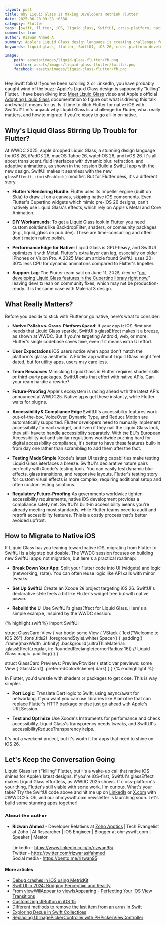 ```yaml
---
layout: post
title: Why Liquid Glass Is Making Developers Rethink Flutter
date: 2025-06-28 09:28 +0530
category: Flutter
tags: [swift, flutter, iOS, liquid glass, SwiftUI, cross-platform, native development, WWDC2025, iOS 26, design language]
comments: true
author: Rizwan Ahmed A
summary: Apple's Liquid Glass design language is creating challenges for Flutter developers. Learn why it's causing a stir and how to migrate from flutter to native iOS.
keywords: liquid glass, flutter, SwiftUI, iOS 26, cross-platform development, native iOS, Apple design, WWDC 2025, mobile development

image:
    path: assets/images/liquid-glass-flutter/fb.png
    twitter: assets/images/liquid-glass-flutter/twitter.png
    facebook: assets/images/liquid-glass-flutter/fb.png
---
```


Hey Swift folks! If you've been scrolling X or LinkedIn, you have probably caught wind of the buzz: Apple's Liquid Glass design is supposedly "killing" Flutter. I have been diving into [Meet Liquid Glass](https://developer.apple.com/videos/play/wwdc2025/219/) video and Apple's official [Adopting Liquid Glass](https://developer.apple.com/documentation/technologyoverviews/adopting-liquid-glass) documentation to figure out what is driving this talk and what it means for us. Is it time to ditch Flutter for native iOS with SwiftUI? Let's unpack why Liquid Glass is a challenge for Flutter, what really matters, and how to migrate if you're ready to go all-in on native.

## Why's Liquid Glass Stirring Up Trouble for Flutter?

At WWDC 2025, Apple dropped Liquid Glass, a stunning design language for iOS 26, iPadOS 26, macOS Tahoe 26, watchOS 26, and tvOS 26. It's all about translucent, fluid interfaces with dynamic blur, refraction, and adaptive animations, as shown in the session Build a SwiftUI app with the new design. SwiftUI makes it seamless with the new `glassEffect(_:in:isEnabled:)` modifier. But for Flutter devs, it's a different story.

- **Flutter's Rendering Hurdle**: Flutter uses its Impeller engine (built on Skia) to draw UI on a canvas, skipping native iOS components. Even Flutter's Cupertino widgets which mimic pre-iOS 26 designs, can't natively use Liquid Glass's effects, which rely on Apple's Metal and Core Animation.

- **DIY Workarounds**: To get a Liquid Glass look in Flutter, you need custom solutions like BackdropFilter, shaders, or community packages (e.g., liquid_glass on pub.dev). These are time-consuming and often don't match native polish. 

-  **Performance Edge for Native**:
Liquid Glass is GPU-heavy, and SwiftUI optimizes it with Metal. Flutter's extra layer can lag, especially on older iPhones or Vision Pro. A 2025 Medium article found SwiftUI uses 20-30% less CPU for dynamic animations compared to Flutter's Impeller.

- **Support Lag**: The Flutter team said on June 11, 2025, they're "[not developing Liquid Glass features in the Cupertino library right now,](https://github.com/flutter/flutter/issues/170310)" leaving devs to lean on community fixes, which may not be production-ready. It is the same case with Material 3 design.

## What Really Matters?

Before you decide to stick with Flutter or go native, here's what to consider:

- **Native Polish vs. Cross-Platform Speed**:
If your app is iOS-first and needs that Liquid Glass sparkle, SwiftUI's glassEffect makes it a breeze, as shown at WWDC. But if you're targeting Android, web, or more, Flutter's single codebase saves time, even if it means extra UI effort.

- **User Expectations**
iOS users notice when apps don't match the platform's glassy aesthetic. A Flutter app without Liquid Glass might feel dated, but for utility apps, users may care less.

- **Team Resources**
Mimicking Liquid Glass in Flutter requires shader skills or third-party packages. SwiftUI cuts that effort with native APIs. Can your team handle a rewrite?

- **Future-Proofing**
Apple's ecosystem is racing ahead with the latest APIs announced at WWDC25. Native apps get these instantly, while Flutter waits for plugins. 

- **Accessibility & Compliance Edge**
SwiftUI's accessibility features work out-of-the-box. VoiceOver, Dynamic Type, and Reduce Motion are automatically supported. Flutter developers need to manually implement accessibility for each widget, and even if they nail the Liquid Glass look, they still have to handle accessibility separately. With the EU's European Accessibility Act and similar regulations worldwide pushing hard for digital accessibility compliance, it's better to have these features built-in from day one rather than scrambling to add them after the fact.

- **Testing Made Simple**
Xcode's latest UI testing capabilities make testing Liquid Glass interfaces a breeze. SwiftUI's declarative nature pairs perfectly with Xcode's testing tools. You can easily test dynamic blur effects, glass transitions, and responsive layouts. Flutter's testing story for custom visual effects is more complex, requiring additional setup and often custom testing solutions.

- **Regulatory Future-Proofing**
As governments worldwide tighten accessibility requirements, native iOS development provides a compliance safety net. SwiftUI's built-in accessibility means you're already meeting most standards, while Flutter teams need to audit and retrofit accessibility features. This is a costly process that's better avoided upfront.

## How to Migrate to Native iOS

If Liquid Glass has you leaning toward native iOS, migrating from Flutter to SwiftUI is a big step but doable. The WWDC session focuses on building new SwiftUI apps, not migration, but here's a practical roadmap:

- **Break Down Your App**:
Split your Flutter code into UI (widgets) and logic (networking, state). You can often reuse logic like API calls with minor tweaks.

- **Set Up SwiftUI**
Create an Xcode 26 project targeting iOS 26. SwiftUI's declarative style feels a bit like Flutter's widget tree but with native power.

- **Rebuild the UI**
Use SwiftUI's glassEffect for Liquid Glass. Here's a simple example, inspired by the WWDC session:

{% highlight swift %}
import SwiftUI

struct GlassCard: View {
    var body: some View {
        VStack {
            Text("Welcome to iOS 26")
                .font(.title2)
                .foregroundStyle(.white)
            Spacer()
        }
        .padding()
        .frame(maxWidth: .infinity)
        .background(.ultraThinMaterial)
        .glassEffect(.regular, in: RoundedRectangle(cornerRadius: 16)) // Liquid Glass magic
        .padding()
    }
}

struct GlassCard_Previews: PreviewProvider {
    static var previews: some View {
        GlassCard()
            .preferredColorScheme(.dark)
    }
}
{% endhighlight %}

In Flutter, you'd wrestle with shaders or packages to get close. This is way simpler.

- **Port Logic**:
Translate Dart logic to Swift, using async/await for networking. If you want you can use libraries like Alamofire that can replace Flutter's HTTP package or else just go ahead with Apple's URLSession.

- **Test and Optimize**
Use Xcode's Instruments for performance and check accessibility. Liquid Glass's transparency needs tweaks, and SwiftUI's accessibilityReduceTransparency helps.

It's not a weekend project, but it's worth it for apps that need to shine on iOS 26.

## Let's Keep the Conversation Going

Liquid Glass isn't "killing" Flutter, but it's a wake-up call that native iOS shines for Apple's latest designs. If you're iOS-first, SwiftUI's glassEffect makes Liquid Glass effortless, as WWDC 2025 shows. If cross-platform's your thing, Flutter's still viable with some work. I'm curious. What's your take? Try the SwiftUI code above and hit me up on [LinkedIn](https://www.linkedin.com/in/rizwan95/) or [X.com](https://x.com/rizwanasifahmed) with #WWDC25. Oh, and our ohmyswift.com newsletter is launching soon. Let's build some stunning apps together!

### About the author

- **Rizwan Ahmed** -
Developer Relations at [Zoho Apptics](https://www.zoho.com/apptics/) | Tech Evangelist at Zoho | AI Researcher | iOS Engineer | Blogger at ohmyswift.com | Speaker | Mentor <br /> <br />LinkedIn - <https://www.linkedin.com/in/rizwan95/> <br />Twitter - <https://twitter.com/rizwanasifahmed>  <br /> Social media  - <https://bento.me/rizwan95>  <br />

#### More articles

- [Debug crashes in iOS using MetricKit](/blog/2025/05/09/debug-crashes-in-ios-using-metrickit/)
- [SwiftUI in 2024: Bridging Perception and Reality](/blog/2024/08/15/swiftui-in-2024-bridging-perception-and-reality/)
- [From viewWillAppear to viewIsAppearing - Perfecting Your iOS View Transitions](/blog/2023/12/01/from-viewwillappear-to-viewisappearing-perfecting-your-ios-view-transitions/)
- [Customizing UIButton in iOS 15](/blog/2021/08/23/customizing-uibutton-in-ios-15/)
- [Different methods to remove the last item from an array in Swift](/blog/2022/04/24/different-methods-to-remove-the-last-item-from-an-array-in-swift/)
- [Exploring Deque in Swift Collections](/blog/2021/04/14/exploring-deque-in-swift-collections/)
- [Replacing UIImagePickerController with PHPickerViewController](/blog/2020/08/29/replacing-uiimagepickercontroller-with-phpickerviewcontroller/)
